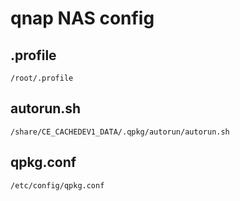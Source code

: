# qnap NAS config

## .profile
`/root/.profile`

## autorun.sh
`/share/CE_CACHEDEV1_DATA/.qpkg/autorun/autorun.sh`

## qpkg.conf
`/etc/config/qpkg.conf`
